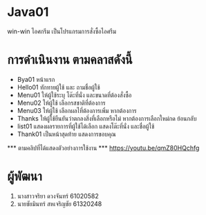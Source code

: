 # Java01
win-win ไอศกรีม เป็นโปรแกรมการสั่งซื้อไอศรีม

  # การดำเนินงาน ตามคลาสดังนี้
* Bya01 หน้าแรก
* Hello01 ทักทายผู้ใช้ และ ถามชื่อผู้ใช้
* Menu01 ให้ผู้ใช้ระบุ โต๊ะที่นั่ง และขนาดที่ต้องสั่งซื้อ 
* Menu02 ให้ผู้ใช้ เลือกรสชาติที่ต้องการ
* Menu03 ให้ผู้ใช้ เลือกผลไที่ต้องการเพิ่ม หากต้องการ
* Thanks ให้ผู้ใช้ยืนยันว่าตกลงสิ่งที่เลือกหรือไม่ หากต้องการเลือกใหม่กด ย้อนกลับ
* list01 แสดงผลรายการที่ผู้ใช้ได้เลือก แสดงโต๊ะที่นั่ง และชื่อผู้ใช้
* Thank01 เป็นหน้าสุดท้าย แสดงการขอบคุณ
  
*** ตามคลิปที่ได้แสดงตัวอย่างการใช้งาน ***
https://youtu.be/qmZ80HQchfg

# ผู้พัฒนา
1. นางสาวจริยา ดวงจันทร์ 61020582
2. นายชัยมินทร์ สหเจริญชัย 61320248
